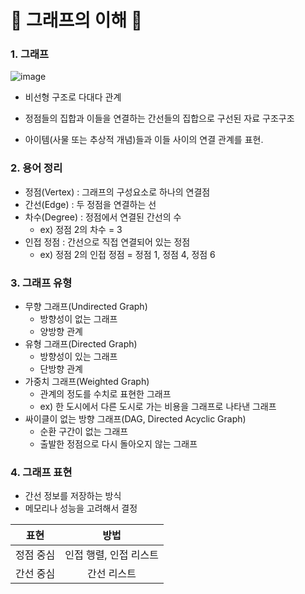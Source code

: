 # :fist_right: 그래프의 이해 :fist_left:

### 1. 그래프

![image](https://user-images.githubusercontent.com/62821450/114962116-1d1a7e00-9ea5-11eb-8ed3-4b3c1ebef469.png)



- 비선형 구조로 다대다 관계
- 정점들의 집합과 이들을 연결하는 간선들의 집합으로 구선된 자료 구조구조

- 아이템(사물 또는 추상적 개념)들과 이들 사이의 연결 관계를 표현.



### 2. 용어 정리

- 정점(Vertex) : 그래프의 구성요소로 하나의 연결점
- 간선(Edge) : 두 정점을 연결하는 선
- 차수(Degree) : 정점에서 연결된 간선의 수
  - ex) 정점 2의 차수 = 3
- 인접 정점 : 간선으로 직접 연결되어 있는 정점
  - ex) 정점 2의 인접 정점 = 정점 1, 정점 4, 정점 6



### 3. 그래프 유형

- 무향 그래프(Undirected Graph)
  - 방향성이 없는 그래프
  - 양방향 관계
- 유형 그래프(Directed Graph)
  - 방향성이 있는 그래프
  - 단방향 관계
- 가중치 그래프(Weighted Graph)
  - 관계의 정도를 수치로 표현한 그래프
  - ex) 한 도시에서 다른 도시로 가는 비용을 그래프로 나타낸 그래프
- 싸이클이 없는 방향 그래프(DAG, Directed Acyclic Graph)
  - 순환 구간이 없는 그래프
  - 출발한 정점으로 다시 돌아오지 않는 그래프



### 4. 그래프 표현

- 간선 정보를 저장하는 방식
- 메모리나 성능을 고려해서 결정

|   표현    |          방법          |
| :-------: | :--------------------: |
| 정점 중심 | 인접 행렬, 인접 리스트 |
| 간선 중심 |      간선 리스트       |